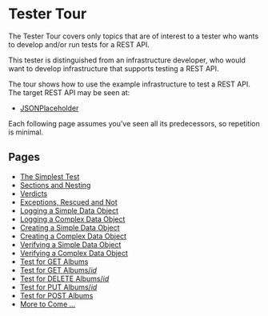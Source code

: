 # Tester Tour

The Tester Tour covers only topics that are of interest to a tester who wants to develop and/or run tests for a REST API.

This tester is distinguished from an infrastructure developer, who would want to develop infrastructure that supports testing a REST API.

The tour shows how to use the example infrastructure to test a REST API.  The target REST API may be seen at:

- [JSONPlaceholder](https://jsonplaceholder.typicode.com)

Each following page assumes you've seen all its predecessors, so repetition is minimal.

## Pages

- [The Simplest Test](./tester_tour/md_files/Test.md)
- [Sections and Nesting](./tester_tour/md_files/Sections.md)
- [Verdicts](./tester_tour/md_files/Verdicts.md)
- [Exceptions, Rescued and Not](./tester_tour/md_files/Exceptions.md)
- [Logging a Simple Data Object](./tester_tour/md_files/DataLogSimple.md)
- [Logging a Complex Data Object](./tester_tour/md_files/DataLogComplex.md)
- [Creating a Simple Data Object](./tester_tour/md_files/DataNewSimple.md)
- [Creating a Complex Data Object](./tester_tour/md_files/DataNewComplex.md)
- [Verifying a Simple Data Object](./tester_tour/md_files/DataEqualSimple.md)
- [Verifying a Complex Data Object](./tester_tour/md_files/DataEqualComplex.md)
- [Test for GET Albums](./tester_tour/md_files/GetAlbums.md)
- [Test for GET Albums/_id_](./tester_tour/md_files/GetAlbumsId.md)
- [Test for DELETE Albums/_id_](./tester_tour/md_files/DeleteAlbumsId.md)
- [Test for PUT Albums/_id_](./tester_tour/md_files/PutAlbumsId.md)
- [Test for POST Albums](./tester_tour/md_files/PostAlbums.md)
- [More to Come ...](./tester_tour/md_files/MoreToCome.md)
